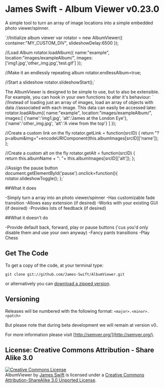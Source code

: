 James Swift - Album Viewer v0.23.0
==================

A simple tool to turn an array of image locations into a simple embedded photo viewer/spinner.

`//Initialize album viewer
var rotator = new AlbumViewer({
	container:"MY_CUSTOM_DIV",
	slideshowDelay:6500
});

 //Load Album
rotator.loadAlbum({
	name:"example",
	location:"images/exampleAlbum/",
	images:['img1.jpg','other_img.jpg','test.gif']
});

//Make it an endlessly repeating album
rotator.endlessAlbum=true;

//Start a slideshow
rotator.slideshowStart();`

The AlbumViewer is designed to be simple to use, but to also be extensible. For example, you can hook in your own functions to alter it's behaviour:
`
//Instead of loading just an array of images, load an array of objects with data 
//associated with each image. This data can easily be accessed later.
rotator.loadAlbum({
	name:"example",
	location:"images/exampleAlbum/",
	images:[
		{'name':'img1.jpg', 'alt':'James at the London Eye'},
		{'name':'other_img.jpg', 'alt':'A view from the top'}
	]
});

//Create a custom link on the fly
rotator.getLink = function(srcID) {	
	return "?p=album&img="+encodeURIComponent(this.albumImages[srcID]['name']); 
};

//Create a custom alt on the fly
rotator.getAlt = function(srcID) {	
	return this.albumName + ": "+ this.albumImages[srcID]['alt']);
};

//Assign the pause button
document.getElementById('pause').onclick=function(){ rotator.slideshowToggle(); };`

##What it does

-Simply turn a array into an photo viewer/spinner
-Has customizable fade transition
-Allows easy extension (if desired)
-Works with your existing GUI (if desired)
-Provides lots of feedback (if desired)

##What it doesn't do

-Provide default back, forward, play or pause buttons ('cus you'd only disable them and use your own anyway)
-Fancy pants transitions
-Play Chess

## Get The Code

To get a copy of the code, at your terminal type:

`git clone git://github.com/James-Swift/AlbumViewer.git`

or alternatively you can 
[download a zipped version](https://github.com/James-Swift/AlbumViewer/archive/master.zip).


## Versioning

Releases will be numbered with the following format: `<major>.<minor>.<patch>`

But please note that during beta development we will remain at version v0.*.*

For more information please visit [http://semver.org/](http://semver.org/).

## License: Creative Commons Attribution - Share Alike 3.0

<a rel="license" href="http://creativecommons.org/licenses/by-sa/3.0/deed.en_US">
<img alt="Creative Commons License" style="border-width:0" src="http://i.creativecommons.org/l/by-sa/3.0/88x31.png" /></a>
<br /><span xmlns:dct="http://purl.org/dc/terms/" property="dct:title">AlbumViewer</span> by 
<a xmlns:cc="http://creativecommons.org/ns#" href="https://github.com/James-Swift/AlbumViewer" property="cc:attributionName" rel="cc:attributionURL">James Swift</a>
 is licensed under a <a rel="license" href="http://creativecommons.org/licenses/by-sa/3.0/deed.en_US">Creative Commons Attribution-ShareAlike 3.0 Unported License</a>.